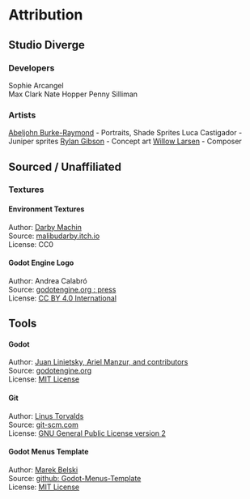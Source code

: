 # Attribution
## Studio Diverge

### Developers
Sophie Arcangel  
Max Clark
Nate Hopper
Penny Silliman  

### Artists
[Abeljohn Burke-Raymond](https://youtube.com/@disabel) - Portraits, Shade Sprites
Luca Castigador - Juniper sprites
[Rylan Gibson](https://instagram.com/ry.gibson.art) - Concept art
[Willow Larsen](https://soundcloud.com/cork-leaves) - Composer 

## Sourced / Unaffiliated
### Textures

#### Environment Textures
Author: [Darby Machin](https://www.dmachin.co.uk/)  
Source: [malibudarby.itch.io](https://malibudarby.itch.io/downtown-dungeon)  
License: CC0

#### Godot Engine Logo
Author: Andrea Calabró  
Source: [godotengine.org : press](https://godotengine.org/press/)  
License: [CC BY 4.0 International](https://github.com/godotengine/godot/blob/master/LOGO_LICENSE.txt) 

## Tools
#### Godot
Author: [Juan Linietsky, Ariel Manzur, and contributors](https://godotengine.org/contact)  
Source: [godotengine.org](https://godotengine.org/)  
License: [MIT License](https://github.com/godotengine/godot/blob/master/LICENSE.txt) 

#### Git
Author: [Linus Torvalds](https://github.com/torvalds)  
Source: [git-scm.com](https://git-scm.com/downloads)  
License: [GNU General Public License version 2](https://opensource.org/licenses/GPL-2.0)

#### Godot Menus Template
Author: [Marek Belski](https://github.com/Maaack/Godot-Menus-Template/graphs/contributors)  
Source: [github: Godot-Menus-Template](https://github.com/Maaack/Godot-Menus-Template)  
License: [MIT License](LICENSE.txt)  
